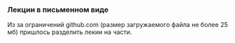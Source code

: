 ### Лекции в письменном виде
Из за ограничений github.com (размер загружаемого файла не более 25 мб) пришлось разделить лекии на части.
